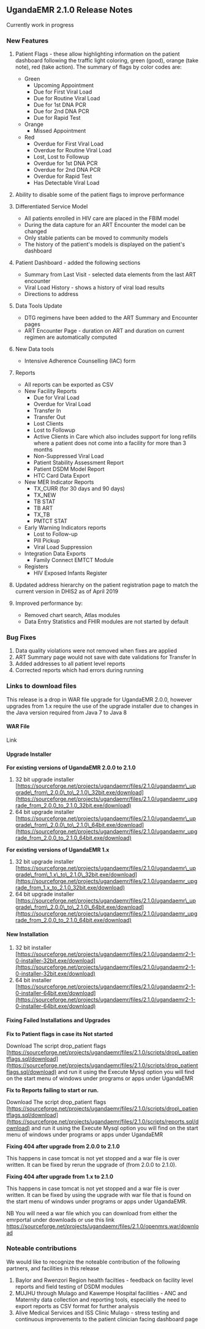 ## UgandaEMR 2.1.0 Release Notes

Currently work in progress

### New Features

1. Patient Flags - these allow highlighting information on the patient dashboard following the traffic light coloring, green \(good\), orange \(take note\), red \(take action\). The summary of flags by color codes are:
   * Green 
     * Upcoming Appointment
     * Due for First Viral Load
     * Due for Routine Viral Load
     * Due for 1st DNA PCR
     * Due for 2nd DNA PCR
     * Due for Rapid Test
   * Orange 
     * Missed Appointment
   * Red 
     * Overdue for First Viral Load
     * Overdue for Routine Viral Load
     * Lost, Lost to Followup
     * Overdue for 1st DNA PCR
     * Overdue for 2nd DNA PCR
     * Overdue for Rapid Test
     * Has Detectable Viral Load
2. Ability to disable some of the patient flags to improve performance 
3. Differentiated Service Model
   * All patients enrolled in HIV care are placed in the FBIM model 
   * During the data capture for an ART Encounter the model can be changed 
   * Only stable patients can be moved to community models 
   * The history of the patient's models is displayed on the patient's dashboard 
4. Patient Dashboard - added the following sections 
   * Summary from Last Visit - selected data elements from the last ART encounter 
   * Viral Load History - shows a history of viral load results  
   * Directions to address 
5. Data Tools Update 
   * DTG regimens have been added to the ART Summary and Encounter pages  
   * ART Encounter Page - duration on ART and duration on current regimen are automatically computed
6. New Data tools

   * Intensive Adherence Counselling \(IAC\) form 

7. Reports

   * All reports can be exported as CSV
   * New Facility Reports 
     * Due for Viral Load
     * Overdue for Viral Load
     * Transfer In
     * Transfer Out
     * Lost Clients
     * Lost to Followup
     * Active Clients in Care which also includes support for long refills where a patient does not come into a facility for more than 3 months 
     * Non-Suppressed Viral Load
     * Patient Stability Assessment Report
     * Patient DSDM Model Report 
     * HTC Card Data Export 
   * New MER Indicator Reports 
     * TX\_CURR \(for 30 days and 90 days\)
     * TX\_NEW
     * TB STAT
     * TB ART
     * TX\_TB
     * PMTCT STAT 
   * Early Warning Indicators reports 
     * Lost to Follow-up
     * Pill Pickup
     * Viral Load Suppression 
   * Integration Data Exports
     * Family Connect EMTCT Module
   * Registers 
     * HIV Exposed Infants Register

8. Updated address hierarchy on the patient registration page to match the current version in DHIS2 as of April 2019

9. Improved performance by:

   * Removed chart search, Atlas modules 
   * Data Entry Statistics and FHIR modules are not started by default  

### Bug Fixes

1. Data quality violations were not removed when fixes are applied  
2. ART Summary page would not save with date validations for Transfer In
3. Added addresses to all patient level reports 
4. Corrected reports which had errors during running  

### Links to download files

This release is a drop in WAR file upgrade for UgandaEMR 2.0.0, however upgrades from 1.x require the use of the upgrade installer due to changes in the Java version required from Java 7 to Java 8

#### WAR File

Link

#### Upgrade Installer

**For existing versions of UgandaEMR 2.0.0 to 2.1.0**

1. 32 bit upgrade installer [https://sourceforge.net/projects/ugandaemr/files/2.1.0/ugandaemr\_upgrade\_from\_2.0.0\_to\_2.1.0\_32bit.exe/download](https://sourceforge.net/projects/ugandaemr/files/2.1.0/ugandaemr_upgrade_from_2.0.0_to_2.1.0_32bit.exe/download)
2. 64 bit upgrade installer [https://sourceforge.net/projects/ugandaemr/files/2.1.0/ugandaemr\_upgrade\_from\_2.0.0\_to\_2.1.0\_64bit.exe/download](https://sourceforge.net/projects/ugandaemr/files/2.1.0/ugandaemr_upgrade_from_2.0.0_to_2.1.0_64bit.exe/download)

**For existing versions of UgandaEMR 1.x**

1. 32 bit upgrade installer [https://sourceforge.net/projects/ugandaemr/files/2.1.0/ugandaemr\_upgrade\_from\_1.x\_to\_2.1.0\_32bit.exe/download](https://sourceforge.net/projects/ugandaemr/files/2.1.0/ugandaemr_upgrade_from_1.x_to_2.1.0_32bit.exe/download)
2. 64 bit upgrade installer [https://sourceforge.net/projects/ugandaemr/files/2.1.0/ugandaemr\_upgrade\_from\_2.0.0\_to\_2.1.0\_64bit.exe/download](https://sourceforge.net/projects/ugandaemr/files/2.1.0/ugandaemr_upgrade_from_2.0.0_to_2.1.0_64bit.exe/download)

#### New Installation

1. 32 bit installer [https://sourceforge.net/projects/ugandaemr/files/2.1.0/ugandaemr2-1-0-installer-32bit.exe/download](https://sourceforge.net/projects/ugandaemr/files/2.1.0/ugandaemr2-1-0-installer-32bit.exe/download)
2. 64 bit installer [https://sourceforge.net/projects/ugandaemr/files/2.1.0/ugandaemr2-1-0-installer-64bit.exe/download](https://sourceforge.net/projects/ugandaemr/files/2.1.0/ugandaemr2-1-0-installer-64bit.exe/download)

#### Fixing Failed Installations and Upgrades

**Fix to Patient flags in case its Not started**

Download The script drop\_patient flags [https://sourceforge.net/projects/ugandaemr/files/2.1.0/scripts/drop\_patientflags.sql/download](https://sourceforge.net/projects/ugandaemr/files/2.1.0/scripts/drop_patientflags.sql/download) and run it using the Execute Mysql option you will find on the start menu of windows  under programs or apps under UgandaEMR

**Fix to Reports failing to start or run.**

Download The script drop\_patient flags [https://sourceforge.net/projects/ugandaemr/files/2.1.0/scripts/drop\_patientflags.sql/download](https://sourceforge.net/projects/ugandaemr/files/2.1.0/scripts/reports.sql/download) and run it using the Execute Mysql option you will find on the start menu of windows  under programs or apps under UgandaEMR

**Fixing 404 after upgrade from  2.0.0 to 2.1.0**

This happens in case tomcat is not yet stopped and a war file is over written. It can be fixed by rerun the upgrade of \(from 2.0.0 to 2.1.0\). 

**Fixing 404 after upgrade from  1.x to 2.1.0**

This happens in case tomcat is not yet stopped and a war file is over written. It can be fixed by using the upgrade with war file that is found on the start menu of windows  under programs or apps under UgandaEMR. 

NB You will need a war file which you can download from either the emrportal under downloads or use this link https://sourceforge.net/projects/ugandaemr/files/2.1.0/openmrs.war/download

### Noteable contributions

We would like to recognize the noteable contribution of the following partners, and facilities in this release

1. Baylor and Rwenzori Region health facilties - feedback on facility level reports and field testing of DSDM modules 
2. MUJHU through Mulago and Kawempe Hospital facilities - ANC and Maternity data collection and reporting tools, especially the need to export reports as CSV format for further analysis 
3. Alive Medical Services and ISS Clinic Mulago - stress testing and continuous improvements to the patient clinician facing dashboard page 



